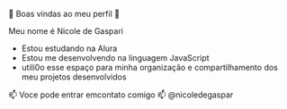💙 Boas vindas ao meu perfil 💙

Meu nome é Nicole de Gaspari

- Estou estudando na Alura
- Estou me desenvolvendo na linguagem JavaScript
- utili0o esse espaço para minha organização e compartilhamento dos meu projetos desenvolvidos

 📫 Voce pode entrar emcontato comigo 📫
 @nicoledegaspar
